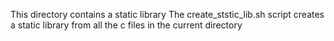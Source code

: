This directory contains a static library
The create_ststic_lib.sh script creates a static library from all the c files in the current directory

